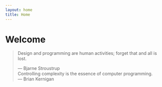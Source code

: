 ```yaml
---
layout: home
title: Home
---
```

# Welcome 
> Design and programming are human activities; forget that and all is lost.  
> <div class="right author">― Bjarne Stroustrup</div>  
> Controlling complexity is the essence of computer programming.  
> <div class="right author">― Brian Kernigan</div>  


